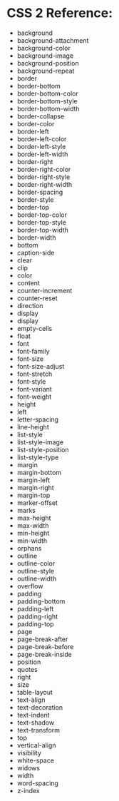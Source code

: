 # CSS 2 Reference:
* background
* background-attachment
* background-color
* background-image
* background-position
* background-repeat
* border
* border-bottom
* border-bottom-color
* border-bottom-style
* border-bottom-width
* border-collapse
* border-color
* border-left
* border-left-color
* border-left-style
* border-left-width
* border-right
* border-right-color
* border-right-style
* border-right-width
* border-spacing
* border-style
* border-top
* border-top-color
* border-top-style
* border-top-width
* border-width
* bottom
* caption-side
* clear
* clip
* color
* content
* counter-increment
* counter-reset
* direction
* display
* display
* empty-cells
* float
* font
* font-family
* font-size
* font-size-adjust
* font-stretch
* font-style
* font-variant
* font-weight
* height
* left
* letter-spacing
* line-height
* list-style
* list-style-image
* list-style-position
* list-style-type
* margin
* margin-bottom
* margin-left
* margin-right
* margin-top
* marker-offset
* marks
* max-height
* max-width
* min-height
* min-width
* orphans
* outline
* outline-color
* outline-style
* outline-width
* overflow
* padding
* padding-bottom
* padding-left
* padding-right
* padding-top
* page
* page-break-after
* page-break-before
* page-break-inside
* position
* quotes
* right
* size
* table-layout
* text-align
* text-decoration
* text-indent
* text-shadow
* text-transform
* top
* vertical-align
* visibility
* white-space
* widows
* width
* word-spacing
* z-index
